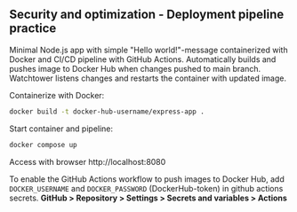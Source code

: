 ## Security and optimization - Deployment pipeline practice

Minimal Node.js app with simple "Hello world!"-message containerized with Docker and CI/CD pipeline with GitHub Actions. Automatically builds and pushes image to Docker Hub when changes pushed to main branch. Watchtower listens changes and restarts the container with updated image.
 
Containerize with Docker:
```bash
docker build -t docker-hub-username/express-app .
```
Start container and pipeline:
```bash
docker compose up
```

Access with browser http://localhost:8080



To enable the GitHub Actions workflow to push images to Docker Hub, add `DOCKER_USERNAME` and `DOCKER_PASSWORD` (DockerHub-token) in github actions secrets.
**GitHub > Repository > Settings > Secrets and variables > Actions**





